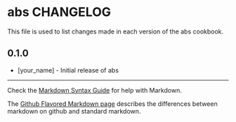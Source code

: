 # abs CHANGELOG

This file is used to list changes made in each version of the abs cookbook.

## 0.1.0
- [your_name] - Initial release of abs

- - -
Check the [Markdown Syntax Guide](http://daringfireball.net/projects/markdown/syntax) for help with Markdown.

The [Github Flavored Markdown page](http://github.github.com/github-flavored-markdown/) describes the differences between markdown on github and standard markdown.
